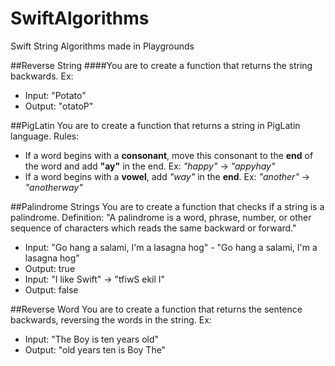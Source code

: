 # SwiftAlgorithms
Swift String Algorithms made in Playgrounds

##Reverse String
####You are to create a function that returns the string backwards. Ex:
* Input: "Potato"
* Output: "otatoP"

##PigLatin
You are to create a function that returns a string in PigLatin language. Rules:
* If a word begins with a __consonant__, move this consonant to the __end__ of the word and add __"ay"__ in the end. Ex: *"happy"* -> *"appyhay"*
* If a word begins with a __vowel__, add *"way"* in the __end__. Ex: *"another"* -> *"anotherway"*

##Palindrome Strings
You are to create a function that checks if a string is a palindrome.
Definition: "A palindrome is a word, phrase, number, or other sequence of characters which reads the same backward or forward."
* Input: "Go hang a salami, I'm a lasagna hog" - "Go hang a salami, I'm a lasagna hog"
* Output: true
* Input: "I like Swift" -> "tfiwS ekil I"
* Output: false

##Reverse Word
You are to create a function that returns the sentence backwards, reversing the words in the string. Ex:
* Input: "The Boy is ten years old"
* Output: "old years ten is Boy The"
